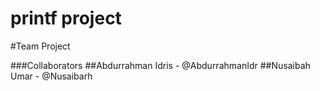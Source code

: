 # printf project
 #Team Project
 
###Collaborators
##Abdurrahman Idris		- @AbdurrahmanIdr 
##Nusaibah Umar	-	@Nusaibarh 
